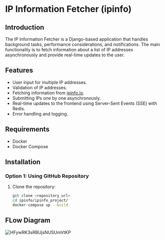 # IP Information Fetcher (ipinfo)

## Introduction

The IP Information Fetcher is a Django-based application that handles background tasks, performance considerations, and notifications. The main functionality is to fetch information about a list of IP addresses asynchronously and provide real-time updates to the user.

## Features

- User input for multiple IP addresses.
- Validation of IP addresses.
- Fetching information from [ipinfo.io](https://ipinfo.io).
- Submitting IPs one by one asynchronously.
- Real-time updates to the frontend using Server-Sent Events (SSE) with Redis.
- Error handling and logging.

## Requirements

- Docker
- Docker Compose

## Installation

### Option 1: Using GitHub Repository

1. Clone the repository:
   ```bash
   git clone <repository_url>
   cd ipinfo/ipinfo_project/
   docker-compose up --build


## FLow Diagram

![HFywRK3sRBUjsNUSUmVtKP](https://github.com/user-attachments/assets/3e8a5e76-f119-4605-899d-3ecb2c3861af)

